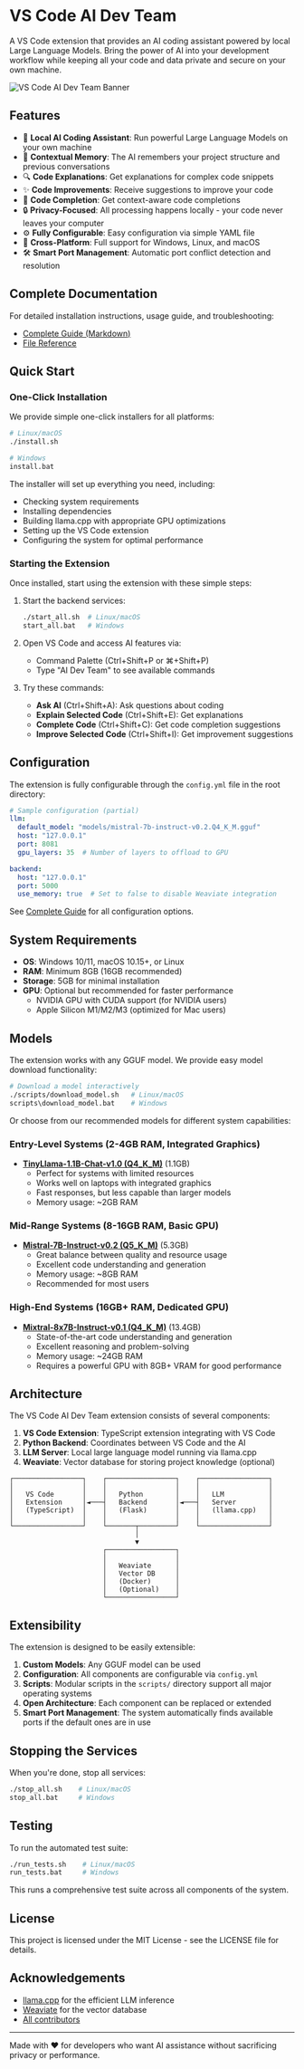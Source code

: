 # VS Code AI Dev Team

A VS Code extension that provides an AI coding assistant powered by local Large Language Models. Bring the power of AI into your development workflow while keeping all your code and data private and secure on your own machine.

![VS Code AI Dev Team Banner](https://i.imgur.com/DsRhFQh.png)

## Features

- 🤖 **Local AI Coding Assistant**: Run powerful Large Language Models on your own machine
- 🧠 **Contextual Memory**: The AI remembers your project structure and previous conversations
- 🔍 **Code Explanations**: Get explanations for complex code snippets
- ✨ **Code Improvements**: Receive suggestions to improve your code
- 📝 **Code Completion**: Get context-aware code completions
- 🔒 **Privacy-Focused**: All processing happens locally - your code never leaves your computer
- ⚙️ **Fully Configurable**: Easy configuration via simple YAML file
- 🔌 **Cross-Platform**: Full support for Windows, Linux, and macOS
- 🛠️ **Smart Port Management**: Automatic port conflict detection and resolution

## Complete Documentation

For detailed installation instructions, usage guide, and troubleshooting:

- [Complete Guide (Markdown)](./COMPLETE-GUIDE.md)
- [File Reference](./FILE_REFERENCE.md)

## Quick Start

### One-Click Installation

We provide simple one-click installers for all platforms:

```bash
# Linux/macOS
./install.sh

# Windows
install.bat
```

The installer will set up everything you need, including:
- Checking system requirements
- Installing dependencies
- Building llama.cpp with appropriate GPU optimizations
- Setting up the VS Code extension
- Configuring the system for optimal performance

### Starting the Extension

Once installed, start using the extension with these simple steps:

1. Start the backend services:
   ```bash
   ./start_all.sh  # Linux/macOS
   start_all.bat   # Windows
   ```

2. Open VS Code and access AI features via:
   - Command Palette (Ctrl+Shift+P or ⌘+Shift+P)
   - Type "AI Dev Team" to see available commands

3. Try these commands:
   - **Ask AI** (Ctrl+Shift+A): Ask questions about coding
   - **Explain Selected Code** (Ctrl+Shift+E): Get explanations
   - **Complete Code** (Ctrl+Shift+C): Get code completion suggestions
   - **Improve Selected Code** (Ctrl+Shift+I): Get improvement suggestions

## Configuration

The extension is fully configurable through the `config.yml` file in the root directory:

```yaml
# Sample configuration (partial)
llm:
  default_model: "models/mistral-7b-instruct-v0.2.Q4_K_M.gguf"
  host: "127.0.0.1"
  port: 8081
  gpu_layers: 35  # Number of layers to offload to GPU

backend:
  host: "127.0.0.1"
  port: 5000
  use_memory: true  # Set to false to disable Weaviate integration
```

See [Complete Guide](./COMPLETE-GUIDE.md#configuration) for all configuration options.

## System Requirements

- **OS**: Windows 10/11, macOS 10.15+, or Linux
- **RAM**: Minimum 8GB (16GB recommended)
- **Storage**: 5GB for minimal installation
- **GPU**: Optional but recommended for faster performance
  - NVIDIA GPU with CUDA support (for NVIDIA users)
  - Apple Silicon M1/M2/M3 (optimized for Mac users)

## Models

The extension works with any GGUF model. We provide easy model download functionality:

```bash
# Download a model interactively
./scripts/download_model.sh   # Linux/macOS
scripts\download_model.bat    # Windows
```

Or choose from our recommended models for different system capabilities:

### Entry-Level Systems (2-4GB RAM, Integrated Graphics)
- **[TinyLlama-1.1B-Chat-v1.0 (Q4_K_M)](https://huggingface.co/TheBloke/TinyLlama-1.1B-Chat-v1.0-GGUF/resolve/main/tinyllama-1.1b-chat-v1.0.Q4_K_M.gguf)** (1.1GB)
  - Perfect for systems with limited resources
  - Works well on laptops with integrated graphics
  - Fast responses, but less capable than larger models
  - Memory usage: ~2GB RAM

### Mid-Range Systems (8-16GB RAM, Basic GPU)
- **[Mistral-7B-Instruct-v0.2 (Q5_K_M)](https://huggingface.co/TheBloke/Mistral-7B-Instruct-v0.2-GGUF/resolve/main/mistral-7b-instruct-v0.2.Q5_K_M.gguf)** (5.3GB)
  - Great balance between quality and resource usage
  - Excellent code understanding and generation
  - Memory usage: ~8GB RAM
  - Recommended for most users

### High-End Systems (16GB+ RAM, Dedicated GPU)
- **[Mixtral-8x7B-Instruct-v0.1 (Q4_K_M)](https://huggingface.co/TheBloke/Mixtral-8x7B-Instruct-v0.1-GGUF/resolve/main/mixtral-8x7b-instruct-v0.1.Q4_K_M.gguf)** (13.4GB)
  - State-of-the-art code understanding and generation
  - Excellent reasoning and problem-solving
  - Memory usage: ~24GB RAM
  - Requires a powerful GPU with 8GB+ VRAM for good performance

## Architecture

The VS Code AI Dev Team extension consists of several components:

1. **VS Code Extension**: TypeScript extension integrating with VS Code
2. **Python Backend**: Coordinates between VS Code and the AI
3. **LLM Server**: Local large language model running via llama.cpp
4. **Weaviate**: Vector database for storing project knowledge (optional)

```
┌─────────────────┐    ┌─────────────────┐    ┌─────────────────┐
│                 │    │                 │    │                 │
│   VS Code       │    │   Python        │    │   LLM           │
│   Extension     │◄───┤   Backend       │◄───┤   Server        │
│   (TypeScript)  │    │   (Flask)       │    │   (llama.cpp)   │
│                 │    │                 │    │                 │
└─────────────────┘    └───────┬─────────┘    └─────────────────┘
                               │
                               ▼
                       ┌─────────────────┐
                       │                 │
                       │   Weaviate      │
                       │   Vector DB     │
                       │   (Docker)      │
                       │   (Optional)    │
                       └─────────────────┘
```

## Extensibility

The extension is designed to be easily extensible:

1. **Custom Models**: Any GGUF model can be used
2. **Configuration**: All components are configurable via `config.yml`
3. **Scripts**: Modular scripts in the `scripts/` directory support all major operating systems
4. **Open Architecture**: Each component can be replaced or extended
5. **Smart Port Management**: The system automatically finds available ports if the default ones are in use

## Stopping the Services

When you're done, stop all services:

```bash
./stop_all.sh    # Linux/macOS
stop_all.bat     # Windows
```

## Testing

To run the automated test suite:

```bash
./run_tests.sh    # Linux/macOS
run_tests.bat     # Windows
```

This runs a comprehensive test suite across all components of the system.

## License

This project is licensed under the MIT License - see the LICENSE file for details.

## Acknowledgements

- [llama.cpp](https://github.com/ggerganov/llama.cpp) for the efficient LLM inference
- [Weaviate](https://weaviate.io/) for the vector database
- [All contributors](https://github.com/YOUR-USERNAME/vscode-ai-dev-team/graphs/contributors)

---

Made with ❤️ for developers who want AI assistance without sacrificing privacy or performance. 